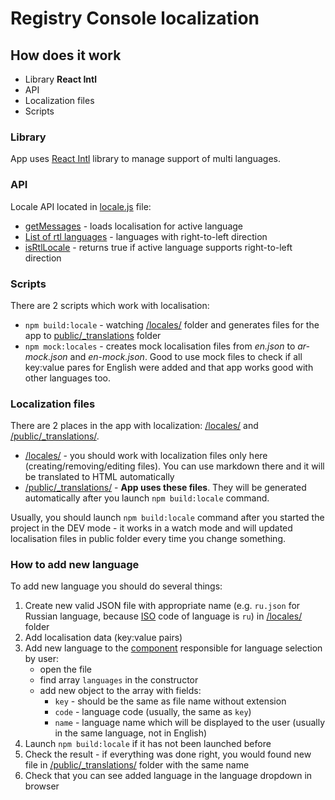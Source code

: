 # Registry Console localization

## How does it work
* Library **React Intl**
* API
* Localization files
* Scripts

### Library
App uses [React Intl](https://github.com/yahoo/react-intl) library to manage support of multi languages.

### API
Locale API located in [locale.js](./src/api/locale.js) file:
* [getMessages](./src/api/locale.js#L14) - loads localisation for active language
* [List of rtl languages](./src/api/locale.js#L5) - languages with right-to-left direction
* [isRtlLocale](./src/api/locale.js#L20) - returns true if active language supports right-to-left direction

### Scripts
There are 2 scripts which work with localisation:
* `npm build:locale` - watching [/locales/](./locales) folder and generates files for the app to [public/_translations](./public/_translations) folder
* `npm mock:locales` - creates mock localisation files from *en.json* to *ar-mock.json* and *en-mock.json*. Good to use mock files to check if all key:value pares for English were added and that app works good with other languages too.

### Localization files
There are 2 places in the app with localization: [/locales/](./locales) and [/public/_translations/](./public/_translations).
* [/locales/](./locales) - you should work with localization files only here (creating/removing/editing files). You can use markdown there and it will be translated to HTML automatically
* [/public/_translations/](./public/_translations) - **App uses these files**. They will be generated automatically after you launch `npm build:locale` command.

Usually, you should launch `npm build:locale` command after you started the project in the DEV mode - it works in a watch mode and will updated 
localisation files in public folder every time you change something.

### How to add new language
To add new language you should do several things:
1. Create new valid JSON file with appropriate name (e.g. `ru.json` for Russian language, because [ISO](https://en.wikipedia.org/wiki/ISO_639) code of language is `ru`) in [/locales/](./locales) folder
2. Add localisation data (key:value pairs)
3. Add new language to the [component](./src/components/Layout/SelectLang/index.js) responsible for language selection by user:
    * open the file
    * find array `languages` in the constructor
    * add new object to the array with fields:
        * `key` - should be the same as file name without extension
        * `code` - language code (usually, the same as `key`)
        * `name` - language name which will be displayed to the user (usually in the same language, not in English)
4. Launch `npm build:locale` if it has not been launched before
5. Check the result - if everything was done right, you would found new file in [/public/_translations/](./public/_translations) folder with the same name
6. Check that you can see added language in the language dropdown in browser